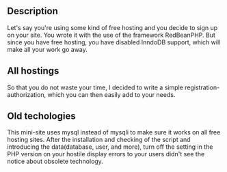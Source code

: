## Description
Let's say you're using some kind of free hosting and you decide to sign up on your site. You wrote it with the use of the framework RedBeanPHP. But since you have free hosting, you have disabled InndoDB support, which will make all your work go away.
<br>
## All hostings
So that you do not waste your time, I decided to write a simple registration-authorization, which you can then easily add to your needs. 
<br>
## Old techologies
This mini-site uses mysql instead of mysqli to make sure it works on all free hosting sites. After the installation and checking of the script and introducing the data(database, user, and more), turn off the setting in the PHP version on your hostile display errors to your users didn't see the notice about obsolete technology.
